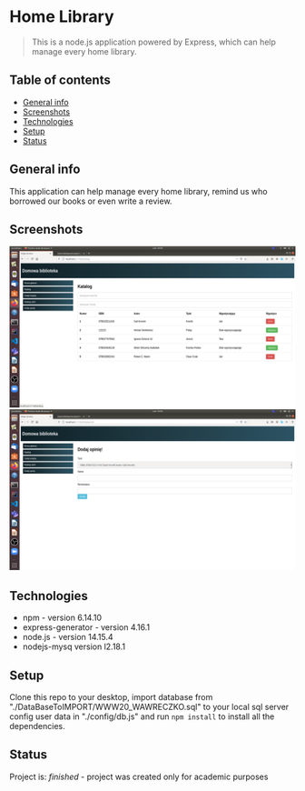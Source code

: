 # Home Library
> This is a node.js application powered by  Express, which can help manage every home library.

## Table of contents
* [General info](#general-info)
* [Screenshots](#screenshots)
* [Technologies](#technologies)
* [Setup](#setup)
* [Status](#status)


## General info
This application can help manage every home library, remind us who borrowed our books or even write a review. 


## Screenshots
![Catalog](./screenshots/catalog.png)
![Add Review](./screenshots/addReview.png)

## Technologies
* npm - version 6.14.10
* express-generator - version 4.16.1
* node.js - version 14.15.4
* nodejs-mysq version l2.18.1

## Setup

Clone this repo to your desktop, import database from "./DataBaseToIMPORT/WWW20_WAWRECZKO.sql" to your local sql server config user data in "./config/db.js" and run `npm install` to install all the dependencies.


## Status
Project is: _finished_ - project was created only for academic purposes

